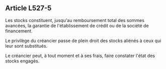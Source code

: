 Article L527-5
----
Les stocks constituent, jusqu'au remboursement total des sommes avancées, la
garantie de l'établissement de crédit ou de la société de financement.

Le privilège du créancier passe de plein droit des stocks aliénés à ceux qui
leur sont substitués.

Le créancier peut, à tout moment et à ses frais, faire constater l'état des
stocks engagés.

